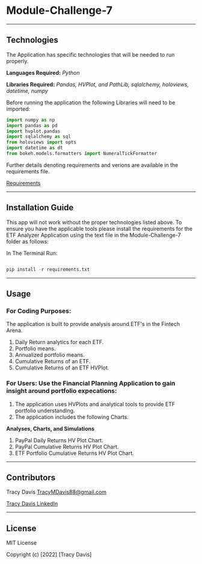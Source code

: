 # Module-Challenge-7

---

## Technologies


The Application has specific technologies that will be needed to run properly.


**Languages Required:** *Python*

**Libraries Required:** *Pandas, HVPlot, and PathLib, sqlalchemy, holoviews, datetime, numpy*

Before running the application the following Libraries will need to be imported:

```python
import numpy as np
import pandas as pd
import hvplot.pandas
import sqlalchemy as sql
from holoviews import opts
import datetime as dt
from bokeh.models.formatters import NumeralTickFormatter
```


Further details denoting requirements and verions are available in the requirements file.            

[Requirements](./requirements.txt)


---

## Installation Guide

This app will not work without the proper technologies listed above.  To ensure you have the applicable tools please install the requirements for the ETF Analyzer Application using the text file in the Module-Challenge-7 folder as follows:

In The Terminal Run:

```python

pip install -r requirements.txt

```


---

## Usage



### **For Coding Purposes:** 

The application is built to provide analysis around ETF's in the Fintech Arena.

1. Daily Return analytics for each ETF.
2. Portfolio means.
3. Annualized portfolio means.
4. Cumulative Returns of an ETF.
5. Cumulative Returns of an ETF HVPlot.


### **For Users:** Use the Financial Planning Application to gain  insight around portfolio expecations:

1. The application uses HVPlots and analytical tools to provide ETF portfolio understanding.
2. The application includes the following Charts.

**Analyses, Charts, and Simulations**
 
1. PayPal Daily Returns HV Plot Chart.
2. PayPal Cumulative Returns HV Plot Chart.
3. ETF Portfolio Cumulative Returns HV Plot Chart.


---

## Contributors

Tracy Davis <TracyMDavis88@gmail.com>

[Tracy Davis LinkedIn](https://www.linkedin.com/in/tracy-davis-mba-ma-2940a232/)

---

## License

MIT License

Copyright (c) [2022] [Tracy Davis]





